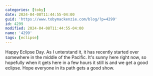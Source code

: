 ```yaml
---
categories: [toby]
date: 2024-04-08T11:44:55-04:00
guid: 'https://www.tobymackenzie.com/blog/?p=4299'
id: 4299
modified: 2024-04-08T11:44:55-04:00
name: '4299'
tags: [eclipse]
---
```


Happy Eclipse Day.  As I unterstand it, it has recently started over somewhere in the middle of the Pacific.  It's sunny here right now, so hopefully when it gets here in a few hours it still is and we get a good eclipse.  Hope everyone in its path gets a good show.
